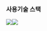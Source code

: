 ### 사용기술 스택
<div style='display:flex'><img src="https://img.shields.io/badge/Next.js-black?style=flat&logo=Nextdotjs&logoColor=white"/>
<img src="https://img.shields.io/badge/Scss-CC6699?style=flat&logo=sass&logoColor=white"/></div>

